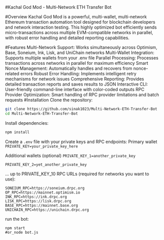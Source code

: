 #Kachal God Mod - Multi-Network ETH Transfer Bot


#Overview
Kachal God Mod is a powerful, multi-wallet, multi-network Ethereum transaction automation tool designed for blockchain developers and network interaction testing. This highly optimized bot efficiently sends micro-transactions across multiple EVM-compatible networks in parallel, with robust error handling and detailed reporting capabilities.

#Features
Multi-Network Support: Works simultaneously across Optimism, Base, Soneium, Ink, Lisk, and UniChain networks
Multi-Wallet Integration: Supports multiple wallets from your .env file
Parallel Processing: Processes transactions across networks in parallel for maximum efficiency
Smart Nonce Management: Automatically handles and recovers from nonce-related errors
Robust Error Handling: Implements intelligent retry mechanisms for network issues
Comprehensive Reporting: Provides detailed transaction reports and saves results to JSON
Interactive CLI: User-friendly command-line interface with color-coded outputs
RPC Provider Optimization: Smart handling of RPC provider limitations and batch requests
#Installation
Clone the repository:

```bash
git clone https://github.com/sinak1023/Multi-Network-ETH-Transfer-Bot
cd Multi-Network-ETH-Transfer-Bot
````

Install dependencies:
```bash
npm install 
```
Create a `.env` file with your private keys and RPC endpoints:
Primary wallet
`PRIVATE_KEY=your_private_key_here`

Additional wallets (optional)
`PRIVATE_KEY_1=another_private_key`

`PRIVATE_KEY_2=yet_another_private_key`

… up to PRIVATE_KEY_10
RPC URLs (required for networks you want to use):
```
SONEIUM_RPC=https://soneium.drpc.org
OP_RPC=https://mainnet.optimism.io
INK_RPC=https://ink.drpc.org
LISK_RPC=https://lisk.drpc.org
BASE_RPC=https://mainnet.base.org
UNICHAIN_RPC=https://unichain.drpc.org
```

run the bot:
```
npm start   
#or_node bot.js
```
